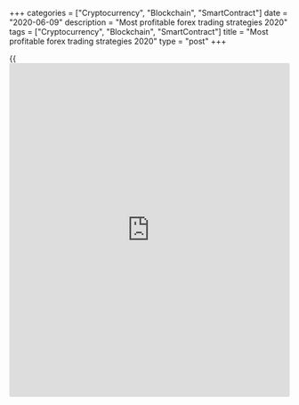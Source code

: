 +++
categories = ["Cryptocurrency", "Blockchain", "SmartContract"]
date = "2020-06-09"
description = "Most profitable forex trading strategies 2020"
tags = ["Cryptocurrency", "Blockchain", "SmartContract"]
title = "Most profitable forex trading strategies 2020"
type = "post"
+++

{{<iframe id="large-banner" src="https://www.bounty.group/#slide=20.0" width="100%" height="600" scrolling="no" style="border: 0px solid rgb(216, 221, 230); border-radius: 3px;">}}

June 9, 2020

June 9, 2020

Most profitable Forex [trading strategies](https://www.fintechee.com/forex-trading-strategies/)Jana Kane

## Why is it necessary to use a Forex strategy?

Every trading manual or instruction insists that a trading strategy is
necessary for successful trading. First of all, when you select your
forex strategy you gain greater clarity of the trading process, which
helps minimize trading risks.

Profitable Forex strategy is an instruction. A trader faces high risks
without using any system or plan. If a trader follows it strictly,
he/she will avoid many mistakes. The market is hard to predict, and it
often results in trading mistakes.

Your forex strategy will tell you what you should do in various
changeable market conditions. Your trading strategy should be suited for
any situation.

You won’t try to guess when to enter or exit a trade. Your trading
strategy will prompt you when you need to enter or exit the market. It
doesn’t mean that even the best [Forex trading](https://www.fintechee.com/forex-trading-strategies/) strategy can’t be changed.
But it mustn't contain any unjustified elements.

![LiteForex: Most profitable [Forex trading](https://www.fintechee.com/forex-trading-strategies/) strategies 2020][1]

## Types of [Forex trading](https://www.fintechee.com/forex-trading-strategies/) strategies

[Trading strategies][2] can be based on various tools. The most popular
[trading strategies](https://www.fintechee.com/forex-trading-strategies/) are:

  * Trading strategy based on technical indicators
  * Trading strategy based on Bollinger bands
  * Trading strategy based on moving averages
  * Trading strategy based on technical analysis and price patterns
  * Trading strategy based on Fibonacci retracements
  * Candlestick trading strategy
  * Trend trading strategy
  * Flat trading strategy
  * Scalping
  * Trading strategy based on the fundamental analysis

## Three most profitable Forex [trading strategies](https://www.fintechee.com/forex-trading-strategies/)

 **Important!** These strategies make up a basis to develop your own
[Forex trading](https://www.fintechee.com/forex-trading-strategies/) strategy. The suggested setting and recommended levels to
put pending orders are nothing more than a recommendation.

If you do not like the [backtest](https://www.fintechee.com/backtesting-a-portfolio/)ing or the performance on a real account,
the strategy may not be a fail. You just need to find individual
parameters for indicators suitable for a particular asset or a current
market situation.

  *  **Note!** The description of each strategy contains its template with indicators and a brief instruction for their installation. At the end of the article, there is a separate section devoted to practical recommendations. It explains [how to](https://www.playgroundfx.com/blog/forex-trading-how-to/) launch these templates in real trading and start making money with LiteForex! If you are interested in a strategy, open a demo account with LiteForex, and follow the recommendations given in this overview. If you have any questions, feel free to ask them in the comments!

### 1\. Scalping strategy “Bali”

This strategy is quite popular, at least, you can find its description
on many trading [website](https://www.playgroundfx.com/blog/website-for-forex-trading/)s. However, Internet resources suggest different
recommendations concerning the Bali trading strategy.

According to the developer, Bali is a scalping forex strategy, or at
least, it is designed for short term time frames. It is also good for
day trading. It suggests quite short stop losses (SL) and take profits
(TP). However, the recommended timeframe is rather long, and so, signals
are sent quite rarely.

The developers recommend using the H1 timeframe and the [EUR/USD][3]
currency pair.

Indicators used:

  * Linear Weighted Moving Average. Period 48 (red line).

![LiteForex: Most profitable [Forex trading](https://www.fintechee.com/forex-trading-strategies/) strategies 2020][4]

Linear Weighted Moving Average serves here as an additional filter. As
the LWMA attaches more importance to the most recent price moves, there
are almost no delays in the long-term timeframes.

Occasionally, the LWMA may send an early signal in the long run. But
this strategy considers only the MA position relative to the price
movements. If the LWMA is below, it is a buy signal. If the line is
above the price, it is a sell signal.

  * Trend [Envelopes](https://www.algotradesoft.org/custom-indicator/envelopes.html) V2.  Period 2 (orange and blue lines).

![LiteForex: Most profitable [Forex trading](https://www.fintechee.com/forex-trading-strategies/) strategies 2020][5]

The indicator is also based on Moving Average, but it has a different
calculation formula. Its layout is more accurate (the price noise is
reduced).

It allows you to identify the breaks in the trend a little earlier than
the ordinary MA. Trend [Envelopes](https://www.algotradesoft.org/custom-indicator/envelopes.html) has an interesting property. The line’s
colour and its location changes when the price breaks through its former
trendline. It is a kind of trading signal.

![LiteForex: Most profitable [Forex trading](https://www.fintechee.com/forex-trading-strategies/) strategies 2020][6]

The indicator is displayed in a separate window under the chart. This is
an oscillator that identities trend pivot points. It does it quicker
than standard oscillators.

It has two lines: the signal line is dotted, the additional line is
solid. But the receiving line has two types of colours (orange and
green).

MA is a standard MT4 tool, the rest two indicators can be obtained for
free in the archive via [this link][7]. To add them to the trading
terminal, in MT4, click on the “File – Open data folder”. Next, follow
the directory MQL4/Indicators. Past the indicators into the folder and
restart the platform.

 **Conditions to open a long position:**

  * The price breaks through the orange line of Trend [Envelopes](https://www.algotradesoft.org/custom-indicator/envelopes.html) upside. At the same candlestick, the down orange line changed into the rising blue line. 

  * The candlestick is above LWMA. When the previous condition is met, expect the candlestick above the MA to appear. The candlestick must close above the red line of LWMA. There must be the blue line of Trend [Envelopes](https://www.algotradesoft.org/custom-indicator/envelopes.html) at the signal candlestick.

  * The additional line of the DSS of momentum at the signal candlestick should be green. This line must be above the signal dotted line (that is, it is breaking it through or has already broken).

Enter a trade when the signal candlestick closes. I recommend setting a
stop loss at a distance of 20-25 points in four-digit quote. A take
profit is 40-50 points.

![LiteForex: Most profitable [Forex trading](https://www.fintechee.com/forex-trading-strategies/) strategies 2020][8]

The arrow points to the signal candlestick where Trend [Envelopes](https://www.algotradesoft.org/custom-indicator/envelopes.html) colours
change. Note (purple ovals) that the blue line is below the orange and
is moving (otherwise the signal should be ignored). At the signal
candlestick, the green line of the DSS of momentum is above the dotted
line.

 **Conditions to open a short position:**

  * The price breaks the blue line of Trend [Envelopes](https://www.algotradesoft.org/custom-indicator/envelopes.html) downside. At the same candlestick, the rising blue line changes into the falling orange line. 

  * The candlestick is below LWMA. When the previous condition is met, expect a candlestick to appear below the moving average. It must close under the red line of LWMA. There must orange line of Trend [Envelopes](https://www.algotradesoft.org/custom-indicator/envelopes.html) at the signal candlestick. 

  * The DSS of momentum additional line should be orange at the signal candlestick. It should be located below the signal dotted line (that is, it is breaking through it or has already broken). 

![LiteForex: Most profitable [Forex trading](https://www.fintechee.com/forex-trading-strategies/) strategies 2020][9]

A few cases when you shouldn’t enter a trade:

1\. The below screen displays a candlestick that closed at the level of
MA (the red line), almost fully below the line.

![LiteForex: Most profitable [Forex trading](https://www.fintechee.com/forex-trading-strategies/) strategies 2020][10]

2\. The below screen shows that the DSS is below its signal line at the
signal candlestick. Besides, the blue line is flat, not rising.

![LiteForex: Most profitable [Forex trading](https://www.fintechee.com/forex-trading-strategies/) strategies 2020][11]

Signals are relatively rare, you can wait for one signal for a few days.
In 50% of cases, you’d better monitor the trade and exit it earlier,
before the price hits the take profit. Do not trade when the market is
flat. [Test this strategy][12] directly in the browser and assess the
performance.

### 2\. Candlestick strategy “Fight the tiger”

This is a profitable weekly trading strategy, which can be used for
position trading with different currency pairs. It is based on the
springy action of the price — if the price rose quickly, it should fall
sooner or later.

We can use a chart in any terminal and a timeframe W1 (although you can
also use a [daily](https://www.fintecher.org/2020/03/03/forex-trading-daily-strategy/) timeframe). You should analyze the size of the
candlestick body of different currency pairs. There is a wide range of
pairs: [AUDCAD][13], [AUDJPY][14], [AUDUSD][15], [EURGBP][16],
[EURJPY][17], [GBPUSD][18], [CHFJPY][19], [NZDCHF][20], [EURAUD][21],
[AUDCHF][22], [CADCHF][23], [EURUSD][3], [EURCAD][24], [GBPCHF][25].

Next,  choose the pair with the longest distance between the opening and
closing prices within the week.  You will enter a trade on this pair at
the beginning of the next week.

 **Conditions to open a long trade:**

You enter a long trade at the beginning of the next week. You should set
a stop loss at a distance of 100-140 points and a take profit - at 50-70
points.

In the middle of the week, exit the trade. It may be closed with a take
profit or a stop loss. Then, again expect the beginning of the week and
place a new order. Do not place orders at the end of the week.

![LiteForex: Most profitable [Forex trading](https://www.fintechee.com/forex-trading-strategies/) strategies 2020][26]

It is clear from the chart that, following each bearish candlestick,
there is always a bullish one (although it smaller).

The matter is that what period you should take to compare the relative
length of candlesticks. It is individual for each currency pair.

Note that some small bear candlesticks were followed by rising
candlesticks. However, according to risk management, you shouldn’t open
a counter-trade (a long trade). The relatively small fall, occurred in
the previous week, may continue.

 **Conditions to open a short position:**

Open a short position at the beginning of the next week.

![LiteForex: Most profitable [Forex trading](https://www.fintechee.com/forex-trading-strategies/) strategies 2020][27]

Red arrows point to the candlesticks that had large bodies relative to
the previous bullish candlesticks. All signals were profitable except
for the trade that is marked with a blue trade. The disadvantages of the
strategy are rare signals, although the percentage of profit is quite
high. And you can launch the strategy trading multiple currency pairs.

This strategy has an interesting modification based on similar logic.
Investors, day traders, working with a trading volume prefer intraday
strategies. They do not have enough money to make a strong influence on
the market.

So, if there is a strong market action in the weekly chart, this signal
the pressure made by big traders. Differently put, if there are three
weekly candlesticks in the same direction, the fourth candlestick should
be in this direction too.

The psychological factor is also important here. 4 candlesticks are
equal to the period of one month. Those, who have been pushing the
market in one direction, should start taking the profit in a month.

Strategy principle:

  * There is a “three candlesticks” (rising or falling) pattern in the weekly chart. 

  * It is good if the next following candlestick is bigger than the previous one. Doji candlesticks (candlesticks without bodies) are not taken into account. 

  * A stop loss is set at the close level of the first candlestick in the sequence. The take profit is 50%-100% of the last candlestick, but it is often better to exit the trade manually. 

An example of such trade setups is in the screenshot below.

![LiteForex: Most profitable [Forex trading](https://www.fintechee.com/forex-trading-strategies/) strategies 2020][28]

4 patterns out 5 are profitable. The strategy’s drawback is that you can
wait for a pattern for quite a long period of time. It can take 2 or 3
months.

But if you launch the strategy on multiple currency pairs, this term of
expectation is justified. Take swaps into account!

### 3. “Profit Parabolic” trading strategy based on a Moving Average

The strategy is referred to as a universal one, and it is often
recommended as the best Forex strategy for consistent profits. It
employs the standard MT4 indicators, EMAs (exponential moving averages),
and [Parabolic SAR](https://www.algotradesoft.org/custom-indicator/parabolic-sar.html) that serves as a confirmation tool.

This is a trend strategy. Most sources suggest using it in different
timeframes, including minute ones, but market noise lowers its
efficiency in very short timeframes. It is better to use timeframes of
М15-М30. You can trade any currency pair, but you may need to custom
indicators’ settings.

Indicators used:

  * EMA with periods 5, 25, and 50. ЕМА (5) is red, ЕМА(25) and ЕМА (50) are yellow. Apply to – close (closing prices).

## ![LiteForex: Most profitable [Forex trading](https://www.fintechee.com/forex-trading-strategies/) strategies 2020][29]

![LiteForex: Most profitable [Forex trading](https://www.fintechee.com/forex-trading-strategies/) strategies 2020][30]

 **Conditions to open a long position:**

 **Conditions to open a short trade:**

You can enter the trade at the same candlestick when the moving averages
have crossed. A stop loss is set close to the local low, take profit is
20-25 points. But if you manage trades manually, you can make a bigger
profit.

For example, you can exit the trade when ЕМА(5) becomes flat. It
indicates a change in the slope from a rise to a flat.

![LiteForex: Most profitable [Forex trading](https://www.fintechee.com/forex-trading-strategies/) strategies 2020][31]

It is clear from this screenshot that all the three signals (two longs
and one short) yielded profit.

One could have entered the trade at the next candlestick. It is after
the signal one (to be sure in the trend direction). However, a good
entry point would have been missed.

It is up to you whether to risk or not. These parameters will hardly
work for hourly timeframes. Therefore, you should always test the
indicators’ performance for each timeframe using a period of at least
three years.

Well, you are familiar with the theory now. I want to briefly describe
[how to](https://www.playgroundfx.com/blog/forex-trading-how-to/) launch these strategies in real trading.

 **Are you ready? Let’s get down to real trading in the Forex market!**

### From theory to practice

 **Step 1.** Open a demo account. It is free, you do not have to top up
the deposit. It takes about 15 minutes and doesn’t require verification.

On the [website](https://www.playgroundfx.com/blog/website-for-forex-trading/) home page, there is the Registration button. Click on it
and follow the instructions. You can also open an account in other
menus. For example, in the upper menu, trading conditions for an
account, and so on.

 **Step 2.** Study the [functions](https://www.fintechee.com/tutorial-for-forex-trading/basic-functions/) of the trader profile. It won’t take
much time. It has a user-friendly, intuitive interface.

You need to study the instruments on the platform and find out [how to](https://www.playgroundfx.com/blog/forex-trading-how-to/)
make a trade. The trader profile is described in this [overview][32].

 **Step 3.** Open trading platform. In the client space, there is a
built-in terminal but doesn’t allow adding any templates. So, the
strategies like “Bali” or “Profit Parabolic” can be launched only in
MT4.

3.1 Trading with MT4:

## ![LiteForex: Most profitable [Forex trading](https://www.fintechee.com/forex-trading-strategies/) strategies 2020][33]

  * Download the template (just in case, I give the [link][7] again. The description of the strategy above explains [how to](https://www.playgroundfx.com/blog/forex-trading-how-to/) set the template in the MT4).
  * Try entering the trades according to the descriptions of “Bali” and “Profit Parabolic” strategies.

3.2. Trading with the built-in LiteForex terminal:

  * Adjust the chart visualization according to the description of the “Fight the tiger” strategy (currency pairs, timeframes). You can add indicators (add some indicators you like).

![LiteForex: Most profitable [Forex trading](https://www.fintechee.com/forex-trading-strategies/) strategies 2020][34]

 **Trading with LiteForex is always efficient because:**

  * LiteForex provides detailed descriptions of dozens of [indicators][35] and [strategies][2]. There are also the answers to your questions and the recommendations of professional traders. 

  * LiteForex includes a professional [trader blog][36], analytics, and a [complex educational block][37]. It provides all the necessary tools to develop your skills from a beginner to a professional. 

  * LiteForex allows getting many pleasant bonuses and prizes, from the brand new gadgets to a car or even a dream house! You can learn more about the promotion [here.][38]

Try yourself! All you need is to just open a demo account via this
[link][39]. Follow the instruction, and observe the recommendations
offered in this article. Believe in yourself and do not be afraid of
experiments!

### Features of effective Forex strategies

And finally, let us see what features a profitable trading strategy has.
What characteristics shout it have? I can define the three most
important features of the effective trading strategy:

  * Minimum lagging indicators. The less is lagging, the more accurate is the forecast. Forex [trading strategies](https://www.fintechee.com/forex-trading-strategies/) that work must not have lagging indicators.

  * Simplicity. It is very important to understand the main principles of your trading strategy. It is better to be an expert on the simple strategy than to use complex strategies. It is very important to understand your [Forex trading](https://www.fintechee.com/forex-trading-strategies/) strategy. 

  * Special features. A strategy should be adjusted to your trading style and methods, your personality, special circumstances, and so on. 

It is very important to develop your trading strategy. However, first,
you need to try many other strategies that have been developed and
tested. In the Forex blog, you will find many working forex strategies
that you can download for free. Before you launch a trading strategy,
test the strategy on a [demo account][40] in the MetaTrader terminal.

 **Conclusion.** To be a successful Forex trader, you should develop
your own best profitable trading strategy.

Get familiar with the latest Forex [trading strategies](https://www.fintechee.com/forex-trading-strategies/), develop and
improve your trading plan. Following this simple instruction will allow
you to be satisfied with your trading performance.

 I wish you successful trading!

* * *

P.S. Did you like my article? Share it in social networks: it will be
the best “thank you" :)

Ask me questions and comment below. I’ll be glad to answer your
questions and give necessary explanations.

 **Useful links:**

  * I recommend trying to trade with a reliable broker [here][41]. The system allows you to trade by yourself or copy successful traders from all across the globe.
  * Use my promo-code BLOG for getting deposit bonus 50% on LiteForex platform. Just enter this code in the appropriate field while [depositing][42] your trading account.
  * Telegram channel with high-quality analytics, Forex reviews, training articles, and other useful things for traders <t.me/liteforex>

![Most profitable Forex [trading strategies](https://www.fintechee.com/forex-trading-strategies/)][43]

The content of this article reflects the author’s opinion and does not
necessarily reflect the official position of LiteForex. The material
published on this page is provided for informational purposes only and
should not be considered as the provision of investment advice for the
purposes of Directive 2004/39/EC.

Rate this article:

{{value}}

( {{count}} {{title}} )

   1. cdn.liteforex.com/cache/uploads/blog_post/blog_posts/three-most-profitable-forex-strategies-in-recent-years/three-latest-and-most-profitable-forex-trading-strategies-1.png?w=30&s=e534a79ffdfa58d8b38f2479839497d3
   2. www.liteforex.com/[beginners](https://www.playgroundfx.com/blog/forex-for-beginners/)/trading-strategies/
   3. my.liteforex.com/trading/chart?symbol=EURUSD
   4. cdn.liteforex.com/cache/uploads/blog_post/blog_posts/three-most-profitable-forex-strategies-in-recent-years/Strategy-1-en.jpg?w=30&s=db80bf3dfc1a6ef2f406d93820de261c
   5. cdn.liteforex.com/cache/uploads/blog_post/blog_posts/three-most-profitable-forex-strategies-in-recent-years/Strategy-2-en.jpg?w=30&s=23a7cab0aebad9304023ffbd4a514c5f
   6. cdn.liteforex.com/cache/uploads/blog_post/blog_posts/three-most-profitable-forex-strategies-in-recent-years/Strategy-3-en.jpg?w=30&s=644c8c97fd8e41401344ff4c9decee9e
   7. drive.google.com/file/d/1ftGvIT5Bdsdh3uVAxbx_w6cBjKTCSfpk/view
   8. cdn.liteforex.com/cache/uploads/blog_post/blog_posts/three-most-profitable-forex-strategies-in-recent-years/Strategy-4-en.jpg?w=30&s=fcbaeba2b20bbb21d94b1ab6e08af670
   9. cdn.liteforex.com/cache/uploads/blog_post/blog_posts/three-most-profitable-forex-strategies-in-recent-years/Strategy-5-en.jpg?w=30&s=5295dc975d9d1c3bebc690e8dc37d16c
   10. cdn.liteforex.com/cache/uploads/blog_post/blog_posts/three-most-profitable-forex-strategies-in-recent-years/Strategy-6-en.jpg?w=30&s=ae0beae7d96bd28bc2552179502905fb
   11. cdn.liteforex.com/cache/uploads/blog_post/blog_posts/three-most-profitable-forex-strategies-in-recent-years/Strategy-7-en.jpg?w=30&s=848cf9341977dc71fbd1df2f53738ce0
   12. my.liteforex.com/
   13. my.liteforex.com/trading/chart?symbol=AUDCAD
   14. my.liteforex.com/trading/chart?symbol=AUDJPY
   15. my.liteforex.com/trading/chart?symbol=AUDUSD
   16. my.liteforex.com/trading/chart?symbol=EURGBP
   17. my.liteforex.com/trading/chart?symbol=EURJPY
   18. my.liteforex.com/trading/chart?symbol=GBPUSD
   19. my.liteforex.com/trading/chart?symbol=CHFJPY
   20. my.liteforex.com/trading/chart?symbol=NZDCHF
   21. my.liteforex.com/trading/chart?symbol=EURAUD
   22. my.liteforex.com/trading/chart?symbol=AUDCHF
   23. my.liteforex.com/trading/chart?symbol=CADCHF
   24. my.liteforex.com/trading/chart?symbol=EURCAD
   25. my.liteforex.com/trading/chart?symbol=GBPCHF
   26. cdn.liteforex.com/cache/uploads/blog_post/blog_posts/three-most-profitable-forex-strategies-in-recent-years/Strategy-8-en.jpg?w=30&s=5bdb3fd53b0c1be7349f094f1ace6e51
   27. cdn.liteforex.com/cache/uploads/blog_post/blog_posts/three-most-profitable-forex-strategies-in-recent-years/Strategy-9-en.jpg?w=30&s=7f6b970c018b6d8dd7274342bc58090d
   28. cdn.liteforex.com/cache/uploads/blog_post/blog_posts/three-most-profitable-forex-strategies-in-recent-years/Strategy-10-en.jpg?w=30&s=a813ec01fb0a44ce3726ed1b8e57d5c3
   29. cdn.liteforex.com/cache/uploads/blog_post/blog_posts/three-most-profitable-forex-strategies-in-recent-years/Strategy-11-en.jpg?w=30&s=16a3c1d561e2738618307f0af5bc97ad
   30. cdn.liteforex.com/cache/uploads/blog_post/blog_posts/three-most-profitable-forex-strategies-in-recent-years/Strategy-12-en.jpg?w=30&s=1676fa47bba653747ea4a70405d1a888
   31. cdn.liteforex.com/cache/uploads/blog_post/blog_posts/three-most-profitable-forex-strategies-in-recent-years/Strategy-13-en.jpg?w=30&s=97f2447dc493be96b17b8f4803254f45
   32. www.liteforex.com/blog/for-[beginners](https://www.playgroundfx.com/blog/forex-for-beginners/)/lets-look-into-liteforexs-new-client-space/
   33. cdn.liteforex.com/cache/uploads/blog_post/blog_posts/three-most-profitable-forex-strategies-in-recent-years/Strategy-13-en-new.jpg?w=30&s=0c0666120d4b3472fd9ebb410fc7e216
   34. cdn.liteforex.com/cache/uploads/blog_post/blog_posts/three-most-profitable-forex-strategies-in-recent-years/Strategy-14-en-new.jpg?w=30&s=0833d44ba8b8df184f2591b3b293f0ca
   35. www.liteforex.com/[beginners](https://www.playgroundfx.com/blog/forex-for-beginners/)/forex-indicators/
   36. www.liteforex.com/blog/
   37. www.liteforex.com/[tutorial](https://www.fintechee.com/tutorial-for-forex-trading/)/
   38. www.liteforex.com/contests/dream-draw/
   39. my.liteforex.com/?openPopup=%2Fregistration%2Fpopup
   40. www.liteforex.com/trading/account-types/demo/
   41. my.liteforex.com/?category=for-professionals&slug=three-profitable-forex-trading-strategies&openPopup=%2Fregistration%2Fpopup&utm_source=blog&utm_medium=article&utm_campaign=bonus
   42. my.liteforex.com/deposit/?category=for-professionals&slug=three-profitable-forex-trading-strategies&promo_code=BLOG&utm_source=blog&utm_medium=article&utm_campaign=bonus
   43. cdn.liteforex.com/cache/uploads/blog_post/three-latest-and-most-profitable-forex-trading-strategies.jpg?q=75&w=1000&s=960bb827aef578b605cd3acd6d098972